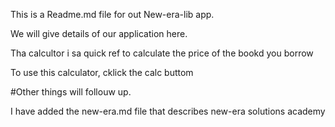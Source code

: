 This is a Readme.md file for out New-era-lib app.

We will give details of our application here. 

Tha calcultor i sa quick ref to calculate the price of the bookd you borrow

To use this calculator, cklick the calc buttom

#Other things will follouw up.

I have added the new-era.md file that describes new-era solutions academy
